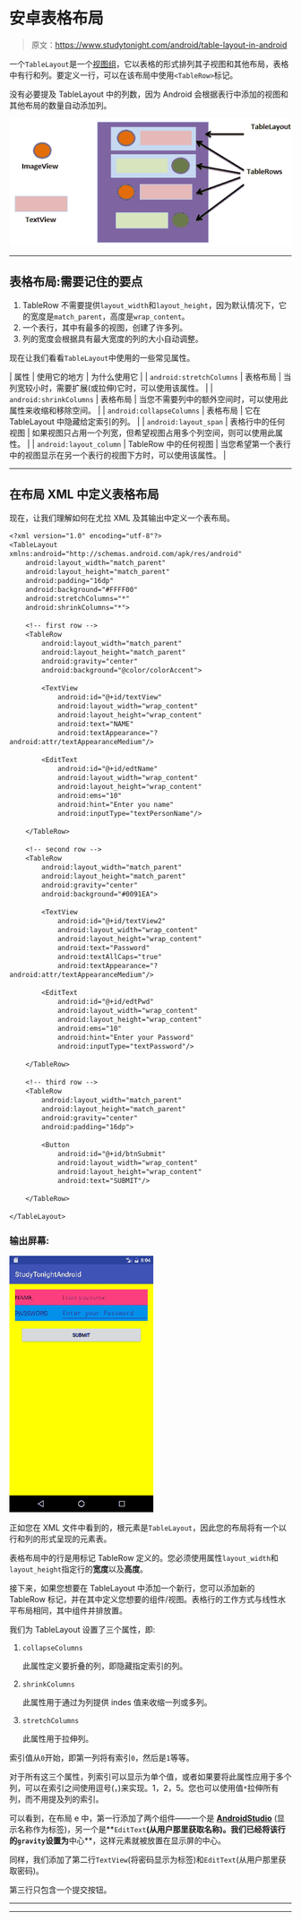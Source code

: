 # 安卓表格布局

> 原文：<https://www.studytonight.com/android/table-layout-in-android>

一个`TableLayout`是一个[视图组](introduction-to-layouts)，它以表格的形式排列其子视图和其他布局，表格中有行和列。要定义一行，可以在该布局中使用`<TableRow>`标记。

没有必要提及 TableLayout 中的列数，因为 Android 会根据表行中添加的视图和其他布局的数量自动添加列。

![Tabular Layout in Android](img/70fcb1fe744d2822791002658e1e459e.png)

* * *

## 表格布局:需要记住的要点

1.  TableRow 不需要提供`layout_width`和`layout_height`，因为默认情况下，它的宽度是`match_parent`，高度是`wrap_content`。
2.  一个表行，其中有最多的视图，创建了许多列。
3.  列的宽度会根据具有最大宽度的列的大小自动调整。

现在让我们看看`TableLayout`中使用的一些常见属性。

| 属性 | 使用它的地方 | 为什么使用它 |
| `android:stretchColumns` | 表格布局 | 当列宽较小时，需要扩展(或拉伸)它时，可以使用该属性。 |
| `android:shrinkColumns` | 表格布局 | 当您不需要列中的额外空间时，可以使用此属性来收缩和移除空间。 |
| `android:collapseColumns` | 表格布局 | 它在 TableLayout 中隐藏给定索引的列。 |
| `android:layout_span` | 表格行中的任何视图 | 如果视图只占用一个列宽，但希望视图占用多个列空间，则可以使用此属性。 |
| `android:layout_column` | TableRow 中的任何视图 | 当您希望第一个表行中的视图显示在另一个表行的视图下方时，可以使用该属性。 |

* * *

## 在布局 XML 中定义表格布局

现在，让我们理解如何在尤拉 XML 及其输出中定义一个表布局。

```
<?xml version="1.0" encoding="utf-8"?>
<TableLayout xmlns:android="http://schemas.android.com/apk/res/android"
    android:layout_width="match_parent"
    android:layout_height="match_parent"
    android:padding="16dp"
    android:background="#FFFF00"
    android:stretchColumns="*"
    android:shrinkColumns="*">

    <!-- first row -->
    <TableRow
        android:layout_width="match_parent"
        android:layout_height="match_parent"
        android:gravity="center"
        android:background="@color/colorAccent">

        <TextView
            android:id="@+id/textView"
            android:layout_width="wrap_content"
            android:layout_height="wrap_content"
            android:text="NAME"
            android:textAppearance="?android:attr/textAppearanceMedium"/>

        <EditText
            android:id="@+id/edtName"
            android:layout_width="wrap_content"
            android:layout_height="wrap_content"
            android:ems="10"
            android:hint="Enter you name"
            android:inputType="textPersonName"/>

    </TableRow>

    <!-- second row -->
    <TableRow
        android:layout_width="match_parent"
        android:layout_height="match_parent"
        android:gravity="center"
        android:background="#0091EA">

        <TextView
            android:id="@+id/textView2"
            android:layout_width="wrap_content"
            android:layout_height="wrap_content"
            android:text="Password"
            android:textAllCaps="true"
            android:textAppearance="?android:attr/textAppearanceMedium"/>

        <EditText
            android:id="@+id/edtPwd"
            android:layout_width="wrap_content"
            android:layout_height="wrap_content"
            android:ems="10"
            android:hint="Enter your Password"
            android:inputType="textPassword"/>

    </TableRow>

    <!-- third row -->
    <TableRow
        android:layout_width="match_parent"
        android:layout_height="match_parent"
        android:gravity="center"
        android:padding="16dp">

        <Button
            android:id="@+id/btnSubmit"
            android:layout_width="wrap_content"
            android:layout_height="wrap_content"
            android:text="SUBMIT"/>

    </TableRow>

</TableLayout>
```

### 输出屏幕:

![Table Layout in Android](img/830fff8f8084a8460b38dd51933b8461.png)

正如您在 XML 文件中看到的，根元素是`TableLayout`，因此您的布局将有一个以行和列的形式呈现的元素表。

表格布局中的行是用标记 TableRow 定义的。您必须使用属性`layout_width`和`layout_height`指定行的**宽度**以及**高度**。

接下来，如果您想要在 TableLayout 中添加一个新行，您可以添加新的 TableRow 标记，并在其中定义您想要的组件/视图。表格行的工作方式与线性水平布局相同，其中组件并排放置。

我们为 TableLayout 设置了三个属性，即:

1.  `collapseColumns`

    此属性定义要折叠的列，即隐藏指定索引的列。

2.  `shrinkColumns`

    此属性用于通过为列提供 indes 值来收缩一列或多列。

3.  `stretchColumns`

    此属性用于拉伸列。

索引值从`0`开始，即第一列将有索引`0`，然后是`1`等等。

对于所有这三个属性，列索引可以显示为单个值，或者如果要将此属性应用于多个列，可以在索引之间使用逗号(，)来实现。1，2，5。您也可以使用值`*`拉伸所有列，而不用提及列的索引。

可以看到，在布局 e 中，第一行添加了两个组件——一个是 **[AndroidStudio](android-studio-for-android)** (显示名称作为标签)，另一个是**`EditText`**(从用户那里获取名称)。我们已经将该行的`gravity`设置为**中心**，这样元素就被放置在显示屏的中心。

同样，我们添加了第二行`TextView`(将密码显示为标签)和`EditText`(从用户那里获取密码)。

第三行只包含一个提交按钮。

* * *

* * *
